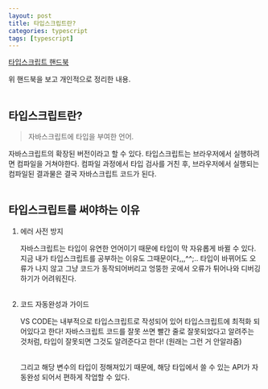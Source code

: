 ```yaml
---
layout: post
title: 타입스크립트란?
categories: typescript
tags: [typescript]
---
```


[타입스크립트 핸드북](https://joshua1988.github.io/ts/why-ts.html#%ED%83%80%EC%9E%85%EC%8A%A4%ED%81%AC%EB%A6%BD%ED%8A%B8%EB%9E%80)

위 핸드북을 보고 개인적으로 정리한 내용.<br><br>

## 타입스크립트란?

> 자바스크립트에 타입을 부여한 언어. <br>

자바스크립트의 확장된 버전이라고 할 수 있다. 타입스크립트는 브라우저에서 실행하려면 컴파일을 거쳐야한다. 컴파일 과정에서 타입 검사를 거친 후, 브라우저에서 실행되는 컴파일된 결과물은 결국 자바스크립트 코드가 된다.<br><br>

## 타입스크립트를 써야하는 이유

1. 에러 사전 방지

   자바스크립트는 타입이 유연한 언어이기 때문에 타입이 막 자유롭게 바뀔 수 있다. 지금 내가 타입스크립트를 공부하는 이유도 그때문이다,,,^^;.. 타입이 바뀌어도 오류가 나지 않고 그냥 코드가 동작되어버리고 엉뚱한 곳에서 오류가 튀어나와 디버깅하기가 어려워진다.<br><br>

2. 코드 자동완성과 가이드

   VS CODE는 내부적으로 타입스크립트로 작성되어 있어 타입스크립트에 최적화 되어있다고 한다! 자바스크립트 코드를 잘못 쓰면 빨간 줄로 잘못되었다고 알려주는 것처럼, 타입이 잘못되면 그것도 알려준다고 한다! (원래는 그런 거 안알랴줌) <br><br>

   그리고 해당 변수의 타입이 정해져있기 때문에, 해당 타입에서 쓸 수 있는 API가 자동완성 되어서 편하게 작업할 수 있다.<br>
